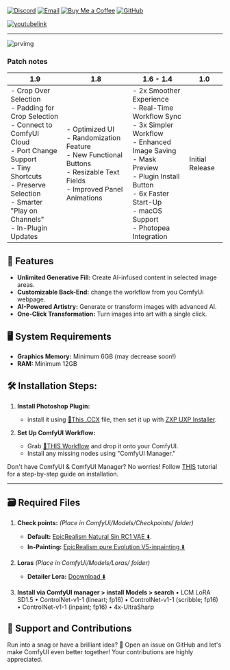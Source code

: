 [![Discord](https://img.shields.io/badge/Discord-Join%20Server-blue)](https://discord.com/invite/3eHAMWnx7Y)
[![Email](https://img.shields.io/badge/Email-nimanzriart@gmail.com-red)](mailto:nimanzriart@gmail.com)
[![Buy Me a Coffee](https://img.shields.io/badge/Buy%20Me%20a%20Coffee-Support%20Me-yellow)](https://studio.buymeacoffee.com/dashboard)
[![GitHub](https://img.shields.io/github/stars/NimaNzrii/comfyui-photoshop?style=social)](https://github.com/NimaNzrii/comfyui-photoshop)

[![youtubelink](https://raw.githubusercontent.com/NimaNzrii/comfyui-photoshop/main/data/PreviewFiles/pr3.webp)](https://www.youtube.com/watch?v=i__ciRbs3VA&t=40s)


---

![prvimg](https://raw.githubusercontent.com/NimaNzrii/comfyui-photoshop/main/data/PreviewFiles/pr1.jpg)
### Patch notes
| 1.9                                                                                              | 1.8                                                                                              | 1.6 - 1.4                                                                                      | 1.0                             |
|----------------------------------------------------------------------------------------------------|----------------------------------------------------------------------------------------------------|----------------------------------------------------------------------------------------------------|-----------------------------------|
| - Crop Over Selection <br> - Padding for Crop Selection <br> - Connect to ComfyUI Cloud <br> - Port Change Support <br> - Tiny Shortcuts <br> - Preserve Selection <br> - Smarter "Play on Channels" <br> - In-Plugin Updates | - Optimized UI <br> - Randomization Feature <br> - New Functional Buttons <br> - Resizable Text Fields <br> - Improved Panel Animations | - 2x Smoother Experience <br> - Real-Time Workflow Sync <br> - 3x Simpler Workflow <br> - Enhanced Image Saving <br> - Mask Preview <br> - Plugin Install Button <br> - 6x Faster Start-Up <br> - macOS Support <br> - Photopea Integration | Initial Release |




## 🌟 Features

- **Unlimited Generative Fill:** Create AI-infused content in selected image areas.
- **Customizable Back-End:** change the workflow from you ComfyUi webpage.
- **AI-Powered Artistry:** Generate or transform images with advanced AI.
- **One-Click Transformation:** Turn images into art with a single click.

## 🖥️ System Requirements

- **Graphics Memory:** Minimum 6GB (may decrease soon!)
- **RAM:** Minimum 12GB

## 🛠️ Installation Steps:

1. **Install Photoshop Plugin:**

   - install it using [📄This .CCX](https://raw.githubusercontent.com/NimaNzrii/comfyui-photoshop/main/Install_Plugin/3e6d64e0_PS.ccx) file, then set it up with [ZXP UXP Installer](https://aescripts.com/learn/zxp-installer/).

2. **Set Up ComfyUI Workflow:**
   - Grab [📄THIS Workflow](https://openart.ai/workflows/lreWarJbqiYPcDXnD8hh) and drop it onto your ComfyUI.
   - Install any missing nodes using "ComfyUI Manager."

Don't have ComfyUI & ComfyUI Manager? No worries! Follow [THIS](https://www.youtube.com/watch?v=YD09xpQrNZ4&t=4s) tutorial for a step-by-step guide on installation.

---

## 🗃️ Required Files

1. **Check points:** _(Place in ComfyUi/Models/Checkpoints/ folder)_

   - **Default:** [EpicRealism Natural Sin RC1 VAE ⬇️](https://civitai.com/api/download/models/143906?type=Model&format=SafeTensor&size=pruned&fp=fp16).
   - **In-Painting:** [EpicRealism pure Evolution V5-inpainting ⬇️](https://civitai.com/api/download/models/134361?type=Model&format=SafeTensor&size=pruned&fp=fp16)

2. **Loras** _(Place in ComfyUi/Models/Loras/ folder)_

   - **Detailer Lora:** [Doownload ⬇️](https://civitai.com/api/download/models/62833?type=Model&format=SafeTensors)

3. **Install via ComfyUI manager > install Models > search** • LCM LoRA SD1.5 • ControlNet-v1-1 (lineart; fp16) • ControlNet-v1-1 (scribble; fp16) • ControlNet-v1-1 (inpaint; fp16) • 4x-UltraSharp

## 🤝 Support and Contributions

Run into a snag or have a brilliant idea? 🤔 Open an issue on GitHub and let's make ComfyUI even better together! Your contributions are highly appreciated.

